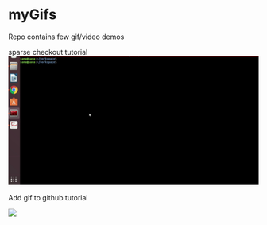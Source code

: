 # myGifs
Repo contains few gif/video demos

sparse checkout tutorial
![](sparse-checkout.gif)

Add gif to github tutorial

![](Add_gif_to_github.gif)
